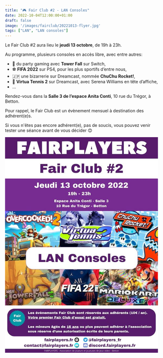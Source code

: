 ```yaml
---
title: "🎮 Fair Club #2 - LAN Consoles"
date: 2022-10-04T12:00:00+01:00
draft: false
image: '/images/fairclub/20221013-flyer.jpg'
tags: ["LAN", "LAN consoles"]
---
```


Le Fair Club #2 aura lieu le **jeudi 13 octobre**, de 19h à 23h.

Au programme, plusieurs consoles en accès libre, avec entre autres:

- 🏹 du party gaming avec **Tower Fall** sur Switch,
- ⚽ **FIFA 2022** sur PS4, pour les plus sportifs d’entre nous,
- 🇯🇵 une bizarrerie sur Dreamcast, nommée **ChuChu Rocket!**,
- 🎾 **Virtua Tennis 2** sur Dreamcast, avec Serena Williams en tête d’affiche,
- …

Rendez-vous dans la **Salle 3 de l’espace Anita Conti**, 10 rue du Trégor, à Betton.

Pour rappel, le Fair Club est un évènement mensuel à destination des adhérent(e)s.

Si vous n'êtes pas encore adhérent(e), pas de soucis, vous pouvez venir tester une séance avant de vous décider 😊


![Flyer](/images/fairclub/20221013-flyer.jpg)
